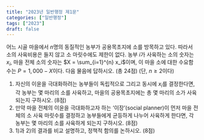 ```yaml
---
title: "2023년 일반행정 제1문"
categories: ["일반행정"]
tags: ["2023"]
draft: false
---
```

어느 시골 마을에서 $n$명의 동질적인 농부가 공용목초지에 소를 방목하고 있다. 따라서 소의 사육비용은 들지 않고 소 마릿수에도 제한이 없다. 농부 $i$가 사육하는 소의 숫자는 $x_i$, 마을 전체 소의 숫자는 $X = \sum_{i=1}^{n} x_i$이며, 이 마을 소에 대한 수요함수는 $P = 1,000 - X$이다. 다음 물음에 답하시오. (총 24점)
(단, $n \geq 2$이다)
1) 자신의 이윤을 극대화하려는 농부들이 독립적으로 그리고 동시에 $x_i$를 결정한다면, 각 농부는 몇 마리의 소를 사육하고, 마을의 공용목초지에는 총 몇 마리의 소가 사육되는지 구하시오. (8점)
2) 만약 마을 전체의 이윤을 극대화하고자 하는 ‘이장’(social planner)이 먼저 마을 전체의 소 사육 마릿수를 결정하고 농부들에게 균등하게 나누어 사육하게 한다면, 각 농부는 몇 마리의 소를 사육하게 되는지 구하시오. (8점)
3) 1)과 2)의 결과를 비교 설명하고, 정책적 함의를 논하시오. (8점)
